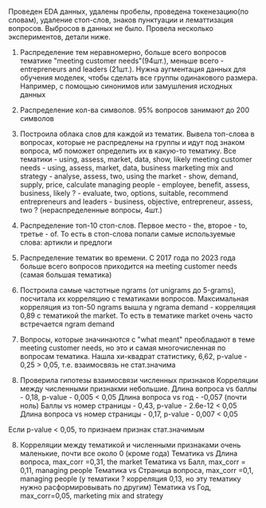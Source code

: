 Проведен EDA данных, удалены пробелы, проведена токенезацию(по словам), удаление стоп-слов, знаков пунктуации и лематтизация вопросов. Выбросов в данных не было. Провела несколько экспериментов, детали ниже.

1) Распределение тем неравномерно, больше всего вопросов тематике "meeting customer needs"(94шт.), меньше всего - entrepreneurs and leaders (21шт.). Нужна аугментация данных для  обучения моделек, чтобы сделать все группы одинакового размера. Например, с помощью синонимов или замушления исходных данных

2) Распределение кол-ва символов. 95% вопросов занимают до 200 символов

3) Построила облака слов для каждой из тематик. Вывела топ-слова в вопросах, которые не распредлены на группы и идут под знаком вопроса, мб поможет определить их в какую-то тематику.
Все тематики - using, assess, market, data, show, likely
meeting customer needs - using, assess, market, data, business
marketing mix and strategy - analyse, assess, two, using
the market - show, demand, supply, price, calculate
managing people - employee, benefit, assess, business, likely
? - evaluate, two, options, suitable, recommend
entrepreneurs and leaders - business, objective, entrepreneur, assess, two
? (нераспределенные вопросы, 4шт.)

4) Распределение топ-10 стоп-слов. Первое место - the, второе - to, третье - of. То есть в стоп-слова попали самые используемые слова: артикли и предлоги

5) Распределение тематик во времени. С 2017 года по 2023 года больше всего вопросов приходится на meeting customer needs (самая большая тематика)

5) Построила самые частотные ngrams (от unigrams до 5-grams), посчитала их корреляцию с тематиками вопросов. Максимальная корреляция из топ-50 ngrams вышла у ngrama demand  - корреляция 0,89 с тематикой the market. То есть в тематике market очень часто встречается ngram demand

6) Вопросы, которые значинаются с "what meant" преобладают в теме meeting customer needs, но это и самая многочисленная по вопросам тематика. Нашла хи-квадрат статистику, 6,62, p-value - 0,25 > 0,05, т.е. взаимосвязь не стат.значима

7) Проверила гипотезы взаимосвязи численных признаков
Корреляции между численными признакми небольшие.
Длина вопроса vs баллы - 0,18, p-value - 0,005 < 0,05
Длина вопроса vs год  - -0,057 (почти ноль)
Баллы vs номер страницы - 0,43, p-value - 2.6e-12 < 0,05
Длина вопроса vs номер страницы - 0,17, p-value - 0,007 < 0,05

Если p-value < 0,05, то признаем признак стат.значимым

8) Корреляции между тематикой и численными признаками очень маленькие, почти все около 0 (кроме года)
Тематика vs Длина вопроса,  max_corr =0,31, the market
Тематика vs Балл, max_corr = 0,11, managing people
Тематика vs Страница вопроса,  max_corr =0,1, managing people
(у тематики ? корреляция 0,13, но эту тематику нужно расформировывать по другим)
Тематика vs Год, max_corr=0,05, marketing mix and strategy
